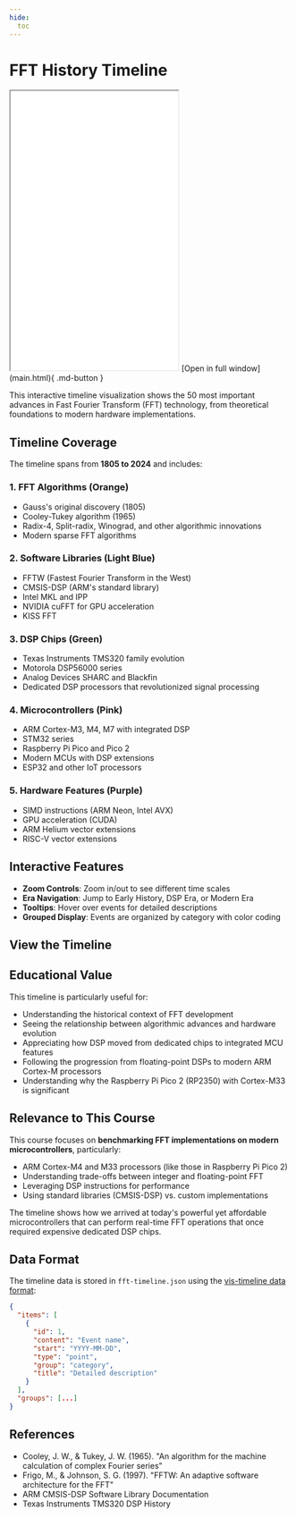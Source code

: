 ```yaml
---
hide:
  toc
---
```

# FFT History Timeline

<iframe src="main.html" height="500"></iframe>
[Open in full window](main.html){ .md-button }

This interactive timeline visualization shows the 50 most important advances in Fast Fourier Transform (FFT) technology, from theoretical foundations to modern hardware implementations.

## Timeline Coverage

The timeline spans from **1805 to 2024** and includes:

### 1. **FFT Algorithms** (Orange)
- Gauss's original discovery (1805)
- Cooley-Tukey algorithm (1965)
- Radix-4, Split-radix, Winograd, and other algorithmic innovations
- Modern sparse FFT algorithms

### 2. **Software Libraries** (Light Blue)
- FFTW (Fastest Fourier Transform in the West)
- CMSIS-DSP (ARM's standard library)
- Intel MKL and IPP
- NVIDIA cuFFT for GPU acceleration
- KISS FFT

### 3. **DSP Chips** (Green)
- Texas Instruments TMS320 family evolution
- Motorola DSP56000 series
- Analog Devices SHARC and Blackfin
- Dedicated DSP processors that revolutionized signal processing

### 4. **Microcontrollers** (Pink)
- ARM Cortex-M3, M4, M7 with integrated DSP
- STM32 series
- Raspberry Pi Pico and Pico 2
- Modern MCUs with DSP extensions
- ESP32 and other IoT processors

### 5. **Hardware Features** (Purple)
- SIMD instructions (ARM Neon, Intel AVX)
- GPU acceleration (CUDA)
- ARM Helium vector extensions
- RISC-V vector extensions

## Interactive Features

- **Zoom Controls**: Zoom in/out to see different time scales
- **Era Navigation**: Jump to Early History, DSP Era, or Modern Era
- **Tooltips**: Hover over events for detailed descriptions
- **Grouped Display**: Events are organized by category with color coding

## View the Timeline



## Educational Value

This timeline is particularly useful for:

- Understanding the historical context of FFT development
- Seeing the relationship between algorithmic advances and hardware evolution
- Appreciating how DSP moved from dedicated chips to integrated MCU features
- Following the progression from floating-point DSPs to modern ARM Cortex-M processors
- Understanding why the Raspberry Pi Pico 2 (RP2350) with Cortex-M33 is significant

## Relevance to This Course

This course focuses on **benchmarking FFT implementations on modern microcontrollers**, particularly:

- ARM Cortex-M4 and M33 processors (like those in Raspberry Pi Pico 2)
- Understanding trade-offs between integer and floating-point FFT
- Leveraging DSP instructions for performance
- Using standard libraries (CMSIS-DSP) vs. custom implementations

The timeline shows how we arrived at today's powerful yet affordable microcontrollers that can perform real-time FFT operations that once required expensive dedicated DSP chips.

## Data Format

The timeline data is stored in `fft-timeline.json` using the [vis-timeline data format](https://visjs.github.io/vis-timeline/docs/timeline/#Data_Format):

```json
{
  "items": [
    {
      "id": 1,
      "content": "Event name",
      "start": "YYYY-MM-DD",
      "type": "point",
      "group": "category",
      "title": "Detailed description"
    }
  ],
  "groups": [...]
}
```

## References

- Cooley, J. W., & Tukey, J. W. (1965). "An algorithm for the machine calculation of complex Fourier series"
- Frigo, M., & Johnson, S. G. (1997). "FFTW: An adaptive software architecture for the FFT"
- ARM CMSIS-DSP Software Library Documentation
- Texas Instruments TMS320 DSP History
